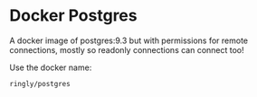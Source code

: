 
Docker Postgres
===============

A docker image of postgres:9.3 but with permissions for remote connections,
mostly so readonly connections can connect too!

Use the docker name:

    ringly/postgres
